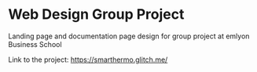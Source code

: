 # Web Design Group Project
Landing page and documentation page design for group project at emlyon Business School

Link to the project: https://smarthermo.glitch.me/
